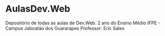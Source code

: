 # AulasDev.Web

Depositório de todas as aulas de Dev.Web.
2 ano do Ensino Médio
IFPE - Campus Jaboatão dos Guararapes
Professor: Eric Sales
